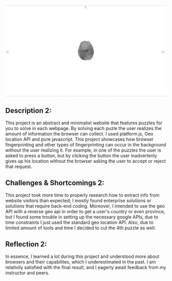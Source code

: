 ![Website screenshot](screenshot.png)


## Description 2:

This project is an abstract and minimalist website that features puzzles for you to solve in each webpage. By solving each puzle the user realizes the amount of information the browser can collect. I used platform.js, Geo location API and pure javascript. This project showcases how browser fingerprinting and other types of fingerprinting can occur in the background without the user realizing it. For example, in one of the puzzles the user is asked to press a button, but by clicking the button the user inadvertenly gives up his location without the browser asking the user to accept or reject that request.




## Challenges & Shortcomings 2:

This project took more time to properly research how to extract info from website visitors than expected; I mostly found enterprise solutions or solutions that require back-end coding. Moreover, I intended to use the geo API with a reverse geo api in order to get a user's country or even province, but I found some trouble in setting up the necessary google APIs, due to time constraints I just used the standard geo location API. Also, due to limited amount of tools and time I decided to cut the 4th puzzle as well.   


## Reflection 2:

In essence, I learned a lot during this project and understood more about browsers and their capabilites, which I underestimated in the past. I am relativily satisfied with the final result, and I eagerly await feedback from my instructor and peers.
